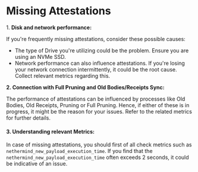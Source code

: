 # Missing Attestations

1\. **Disk and network performance:**

If you're frequently missing attestations, consider these possible causes:

* The type of Drive you're utilizing could be the problem. Ensure you are using an NVMe SSD.
* Network performance can also influence attestations. If you're losing your network connection intermittently, it could be the root cause. Collect relevant metrics regarding this.

**2. Connection with Full Pruning and Old Bodies/Receipts Sync:**

The performance of attestations can be influenced by processes like Old Bodies, Old Receipts, Pruning or Full Pruning. Hence, if either of these is in progress, it might be the reason for your issues. Refer to the related metrics for further details.

#### **3. Understanding relevant Metrics:**

In case of missing attestations, you should first of all check metrics such as `nethermind_new_payload_execution_time`. If you find that the `nethermind_new_payload_execution_time` often exceeds 2 seconds, it could be indicative of an issue.

[//]: # (<div>)

[//]: # ()
[//]: # (<img src="https://github.com/NethermindEth/nethermind/assets/2915361/d708ca8a-4573-4e02-8c57-b0cb8120117c.png" alt="">)

[//]: # ()
[//]: # ( )
[//]: # ()
[//]: # (<figure><img src="https://user-images.githubusercontent.com/2915361/250080966-d708ca8a-4573-4e02-8c57-b0cb8120117c.png" alt=""></img><figcaption><p>nethermind_new_payload_execution_time in Grafana</p></figcaption></figure>)

[//]: # ()
[//]: # (</div>)

[//]: # ()
